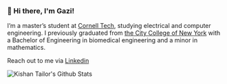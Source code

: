 ### 👋 Hi there, I'm Gazi!

I’m a master’s student at [Cornell Tech](https://www.tech.cornell.edu), studying electrical and computer engineering. I previously graduated from [the City College of New York](https://www.ccny.cuny.edu) with a Bachelor of Engineering in biomedical engineering and a minor in mathematics.

Reach out to me via [Linkedin](https://www.linkedin.com/in/ginkiyad/)

<img align="left" alt="Kishan Tailor's Github Stats" src="https://github-readme-stats.vercel.app/api?username=inkiyad34&show_icons=true&hide_border=true&count_private=true&include_all_commits=true&theme=algolia" />

<!-- [![Top Langs](https://github-readme-stats.vercel.app/api/top-langs/?username=inkiyad)](https://github.com/anuraghazra/github-readme-stats) -->



<!--
**inkiyad/inkiyad** is a ✨ _special_ ✨ repository because its `README.md` (this file) appears on your GitHub profile.

Here are some ideas to get you started:

- 🔭 I’m currently working on ...
- 🌱 I’m currently learning ...
- 👯 I’m looking to collaborate on ...
- 🤔 I’m looking for help with ...
- 💬 Ask me about ...
- 📫 How to reach me: ...
- 😄 Pronouns: ...
- ⚡ Fun fact: ...
-->
